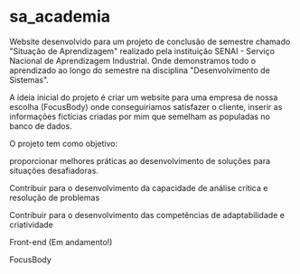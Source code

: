 # sa_academia

Website desenvolvido para um projeto de conclusão de semestre chamado "Situação de Aprendizagem" realizado pela instituição SENAI - Serviço Nacional de Aprendizagem Industrial.
Onde demonstramos todo o aprendizado ao longo do semestre na disciplina "Desenvolvimento de Sistemas". 

A ideia inicial do projeto é criar um website para uma empresa de nossa escolha (FocusBody) onde conseguiriamos satisfazer o cliente, inserir as informações fictícias criadas por mim que semelham as populadas no banco de dados.

O projeto tem como objetivo:

proporcionar melhores práticas ao desenvolvimento de
soluções para situações desafiadoras.

Contribuir para o desenvolvimento da capacidade de análise crítica e
resolução de problemas

Contribuir para o desenvolvimento das competências de adaptabilidade e
criatividade

Front-end (Em andamento!)


FocusBody


